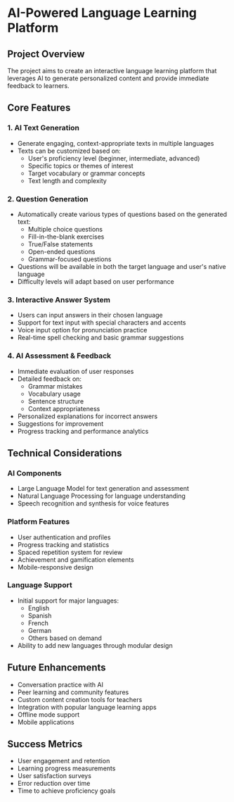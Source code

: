 # AI-Powered Language Learning Platform

## Project Overview
The project aims to create an interactive language learning platform that leverages AI to generate personalized content and provide immediate feedback to learners.

## Core Features

### 1. AI Text Generation
- Generate engaging, context-appropriate texts in multiple languages
- Texts can be customized based on:
  - User's proficiency level (beginner, intermediate, advanced)
  - Specific topics or themes of interest
  - Target vocabulary or grammar concepts
  - Text length and complexity

### 2. Question Generation
- Automatically create various types of questions based on the generated text:
  - Multiple choice questions
  - Fill-in-the-blank exercises
  - True/False statements
  - Open-ended questions
  - Grammar-focused questions
- Questions will be available in both the target language and user's native language
- Difficulty levels will adapt based on user performance

### 3. Interactive Answer System
- Users can input answers in their chosen language
- Support for text input with special characters and accents
- Voice input option for pronunciation practice
- Real-time spell checking and basic grammar suggestions

### 4. AI Assessment & Feedback
- Immediate evaluation of user responses
- Detailed feedback on:
  - Grammar mistakes
  - Vocabulary usage
  - Sentence structure
  - Context appropriateness
- Personalized explanations for incorrect answers
- Suggestions for improvement
- Progress tracking and performance analytics

## Technical Considerations

### AI Components
- Large Language Model for text generation and assessment
- Natural Language Processing for language understanding
- Speech recognition and synthesis for voice features

### Platform Features
- User authentication and profiles
- Progress tracking and statistics
- Spaced repetition system for review
- Achievement and gamification elements
- Mobile-responsive design

### Language Support
- Initial support for major languages:
  - English
  - Spanish
  - French
  - German
  - Others based on demand
- Ability to add new languages through modular design

## Future Enhancements
- Conversation practice with AI
- Peer learning and community features
- Custom content creation tools for teachers
- Integration with popular language learning apps
- Offline mode support
- Mobile applications

## Success Metrics
- User engagement and retention
- Learning progress measurements
- User satisfaction surveys
- Error reduction over time
- Time to achieve proficiency goals